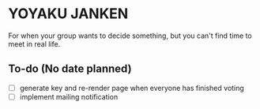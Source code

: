 # YOYAKU JANKEN
For when your group wants to decide something, but you can't find time to meet in real life.

## To-do (No date planned)
- [ ] generate key and re-render page when everyone has finished voting
- [ ] implement mailing notification

